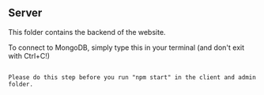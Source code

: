 ## Server

This folder contains the backend of the website. 

To connect to MongoDB, simply type this in your terminal (and don't exit with Ctrl+C!)

```npm start

Please do this step before you run "npm start" in the client and admin folder. 